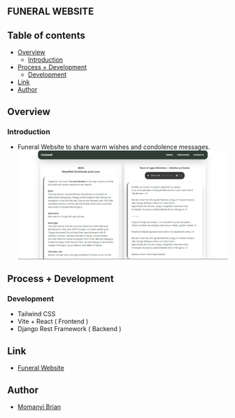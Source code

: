 ## FUNERAL WEBSITE

## Table of contents

- [Overview](#overview)
    - [Introduction](#introduction)
- [Process + Development](#process--development)
    - [Development](#development)
- [Link](#link)
- [Author](#author)

## Overview
### Introduction
- Funeral Website to share warm wishes and condolence messages.
![alt text](image/farewellFuneral.PNG)

## Process + Development
### Development
- Tailwind CSS
- Vite + React ( Frontend )
- Django Rest Framework ( Backend )

## Link
- [Funeral Website](https://farewell-bosibori-nyambane.vercel.app/)

## Author
- [Momanyi Brian](https://portfolio-momanyi-brian.vercel.app)